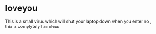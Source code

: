 # loveyou
This is a small virus which will shut your laptop down when you enter no , this is complytely harmless

